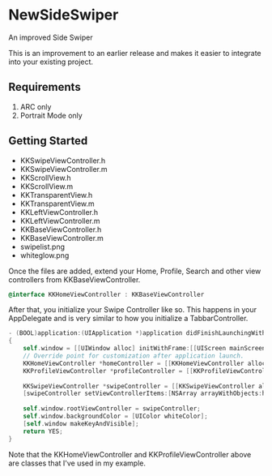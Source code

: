 NewSideSwiper
=============

An improved Side Swiper

This is an improvement to an earlier release and makes it easier to integrate into your existing project. 

Requirements
------------

1. ARC only
2. Portrait Mode only

Getting Started
---------------

- KKSwipeViewController.h
- KKSwipeViewController.m
- KKScrollView.h
- KKScrollView.m
- KKTransparentView.h
- KKTransparentView.m
- KKLeftViewController.h
- KKLeftViewController.m
- KKBaseViewController.h
- KKBaseViewController.m
- swipelist.png
- whiteglow.png

Once the files are added, extend your Home, Profile, Search and other view controllers from KKBaseViewController.

```objective-c
@interface KKHomeViewController : KKBaseViewController

```

After that, you initialize your Swipe Controller like so. This happens in your AppDelegate and is very similar to how you initialize a TabbarController.

```objective-c
- (BOOL)application:(UIApplication *)application didFinishLaunchingWithOptions:(NSDictionary *)launchOptions
{
    self.window = [[UIWindow alloc] initWithFrame:[[UIScreen mainScreen] bounds]];
    // Override point for customization after application launch.
    KKHomeViewController *homeController = [[KKHomeViewController alloc] initWithRowImage:[UIImage imageNamed:@"home.png"] andTitle:@"Home"];
    KKProfileViewController *profileController = [[KKProfileViewController alloc] initWithRowImage:[UIImage imageNamed:@"settings.png"] andTitle:@"Settings"];
    
    KKSwipeViewController *swipeController = [[KKSwipeViewController alloc] init];
    [swipeController setViewControllerItems:[NSArray arrayWithObjects:homeController, profileController, nil]];
    
    self.window.rootViewController = swipeController;
    self.window.backgroundColor = [UIColor whiteColor];
    [self.window makeKeyAndVisible];
    return YES;
}
```

Note that the KKHomeViewController and KKProfileViewController above are classes that I've used in my example. 







